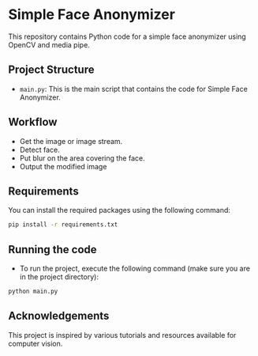 # Simple Face Anonymizer
This repository contains Python code for a simple face anonymizer using OpenCV and media pipe.

## Project Structure

- `main.py`: This is the main script that contains the code for Simple Face Anonymizer.

## Workflow

- Get the image or image stream.
- Detect face.
- Put blur on the area covering the face.
- Output the modified image


## Requirements

You can install the required packages using the following command:

```sh
pip install -r requirements.txt
```

## Running the code
- To run the project, execute the following command (make sure you are in the project directory):

```sh
python main.py
```

## Acknowledgements
This project is inspired by various tutorials and resources available for computer vision.
